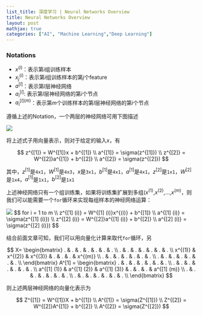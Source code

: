 ```yaml
---
list_title: 深度学习 | Neural Networks Overview
title: Neural Networks Overview
layout: post
mathjax: true
categories: ["AI", "Machine Learning","Deep Learning"]
---
```


### Notations

- $x^{(i)}$：表示第$i$组训练样本
- $x^{(i)}_j$：表示第$i$组训练样本的第$j$个feature
- $a^{[l]}$：表示第$l$层神经网络
- $a^{[l]}_i$: 表示第$l$层神经网络的第$i$个节点
- $a^{[l] (m)}_i$：表示第$m$个训练样本的第$l$层神经网络的第$i$个节点

遵循上述的Notation，一个两层的神经网络可用下图描述

<img src="{{site.baseurl}}/assets/images/2018/01/dp-w3-1.png" class="md-img-center">

将上述式子用向量表示，则对于给定的输入$x$，有

$$
z^{[1]} = W^{[1]}x + b^{[1]} \\
a^{[1]} = \sigma(z^{[1]}) \\ 
z^{[2]} = W^{[2]}a^{[1]} + b^{[2]} \\
a^{[2]} = \sigma(z^{[2]}) 
$$

其中，$z^{[1]}$是`4x1`，$W^{[1]}$是`4x3`，$x$是`3x1`，$b^{[1]}$是`4x1`，$a^{[1]}$是`4x1`，$z^{[2]}$是`1x1`，$W^{[2]}$是`1x4`，$a^{[1]}$是`1x1`，$b^{[2]}$是`1x1`

上述神经网络只有一个组训练集，如果将训练集扩展到多组($x^{(1)}$,$x^{(2)}$,...,$x^{(m)}$，则我们可以能需要一个`for`循环来实现每组样本的神经网络运算：

<img src="{{site.baseurl}}/assets/images/2018/01/dp-w3-2.png" class="md-img-center">
$$
for i = 1 to m \\
z^{[1] (i)} = W^{[1] (i)}x^{(i)} + b^{[1]} \\
a^{[1] (i)} = \sigma(z^{[1] (i)}) \\ 
z^{[2] (i)} = W^{[2]}a^{[1] (i)} + b^{[2]} \\
a^{[2] (i)} = \sigma(z^{[2] (i)}) 
$$

结合前面文章可知，我们可以用向量化计算来取代`for`循环，另

$$
X= 
\begin{bmatrix}
. & . & . & . & . & . & . \\
. & . & . & . & . & . & . \\
x^{(1)} & x^{(2)} & x^{(3)} & . & . & . & x^{(m)} \\
. & . & . & . & . & . & . \\
. & . & . & . & . & . & . \\
\end{bmatrix}
A^[1] = 
\begin{bmatrix}
. & . & . & . & . & . & . \\
. & . & . & . & . & . & . \\
a^{[1] (1)} & a^{[1] (2)} & a^{[1] (3)} & . & . & . & a^{[1] (m)} \\
. & . & . & . & . & . & . \\
. & . & . & . & . & . & . \\
\end{bmatrix}
$$

则上述两层神经网络的向量化表示为

$$
Z^{[1]} = W^{[1]}X + b^{[1]} \\
A^{[1]} = \sigma(Z^{[1]}) \\ 
Z^{[2]} = W^{[2]}A^{[1]} + b^{[2]} \\
A^{[2]} = \sigma(Z^{[2]}) 
$$


